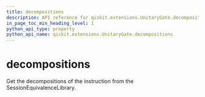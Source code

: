 ```yaml
---
title: decompositions
description: API reference for qiskit.extensions.UnitaryGate.decompositions
in_page_toc_min_heading_level: 1
python_api_type: property
python_api_name: qiskit.extensions.UnitaryGate.decompositions
---
```


# decompositions

Get the decompositions of the instruction from the SessionEquivalenceLibrary.

